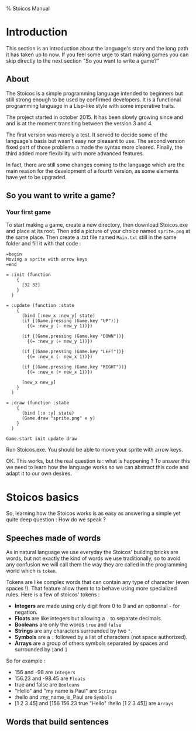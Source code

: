 % Stoicos Manual

# Introduction

This section is an introduction about the language's story and the long path it has taken up to now. If you feel some urge to start making games you can skip directly to the next section "So you want to write a game?"

## About

The Stoicos is a simple programming language intended to beginners but still strong enough to be used by confirmed developers.
It is a functional programming language in a Lisp-like style with some imperative traits.

The project started in october 2015. It has been slowly growing since and and is at the moment transiting between the version 3 and 4.

The first version was merely a test. It served to decide some of the language's basis but wasn't easy nor pleasant to use. The second version fixed part of those problems a made the syntax more cleared. Finally, the third added more flexibility with more advanced features.

In fact, there are still some changes coming to the language which are the main reason for the development of a fourth version, as some elements have yet to be upgraded.


## So you want to write a game?

### Your first game
To start making a game, create a new directory, then download Stoicos.exe and place at its root. Then add a picture of your choice named `sprite.png` at the same place.
Then create a .txt file named `Main.txt` still in the same folder and fill it with that code :

```
=begin
Moving a sprite with arrow keys
=end

= :init (function
    {
      [32 32]
    }
  )

= :update (function :state
    {
      (bind [:new_x :new_y] state)
      (if {(Game.pressing (Game.key "UP"))}
        {(= :new_y (- new_y 1))})

      (if {(Game.pressing (Game.key "DOWN"))}
        {(= :new_y (+ new_y 1))})

      (if {(Game.pressing (Game.key "LEFT"))}
        {(= :new_x (- new_x 1))})

      (if {(Game.pressing (Game.key "RIGHT"))}
        {(= :new_x (+ new_x 1))})

      [new_x new_y]  
    }
  )

= :draw (function :state
    {
      (bind [:x :y] state)
      (Game.draw "sprite.png" x y)
    }
  )

Game.start init update draw
```

Run Stoicos.exe. You should be able to move your sprite with arrow keys.

OK. This works, but the real question is : what is happening ? To answer this we need to learn how the language works so we can abstract this code and adapt it to our own desires.

# Stoicos basics

So, learning how the Stoicos works is as easy as answering a simple yet quite deep question : How do we speak ?

## Speeches made of words

As in natural language we use everyday the Stoicos' building bricks are words, but not exactly the kind of words we use traditionally, so to avoid any confusion we will call them the way they are called in the programming world which is `token`.

Tokens are like complex words that can contain any type of character (even spaces !). That feature allow them to to behave using more specialized rules. Here is a few of stoicos' tokens :

- **Integers** are made using only digit from 0 to 9 and an optionnal `-` for negation.
- **Floats** are like integers but allowing a `.` to separate  decimals.
- **Booleans** are only the words `true` and `false`
- **Strings** are any characters surrounded by two `"`.
- **Symbols** are a `:` followed by a list of characters (not space authorized).
- **Arrays** are a group of others symbols separated by spaces and surrounded by `[`and `]`

So for example :

- 156 and -98 are `Integers`
- 156.23 and -98.45 are `Floats`
- true and false are `Booleans`
- "Hello" and "my name is Paul" are `Strings`
- :hello and :my_name_is_Paul are `Symbols`
- [1 2 3 45] and [156 156.23 true "Hello" :hello [1 2 3 45]] are `Arrays`

## Words that build sentences
